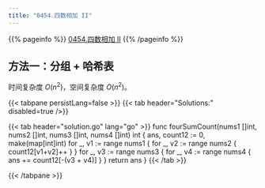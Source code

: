 ```yaml
---
title: "0454.四数相加 II"
---
```


{{% pageinfo %}}
[0454.四数相加 II](https://leetcode.cn/problems/4sum-ii/)
{{% /pageinfo %}}

## 方法一：分组 + 哈希表

时间复杂度 $O(n^2)$，空间复杂度 $O(n^2)$。

{{< tabpane persistLang=false >}}
{{< tab header="Solutions:" disabled=true />}}

{{< tab header="solution.go" lang="go" >}}
func fourSumCount(nums1 []int, nums2 []int, nums3 []int, nums4 []int) int {
	ans, count12 := 0, make(map[int]int)
	for _, v1 := range nums1 {
		for _, v2 := range nums2 {
			count12[v1+v2]++
		}
	}
	for _, v3 := range nums3 {
		for _, v4 := range nums4 {
			ans += count12[-(v3 + v4)]
		}
	}
	return ans
}
{{< /tab >}}

{{< /tabpane >}}

